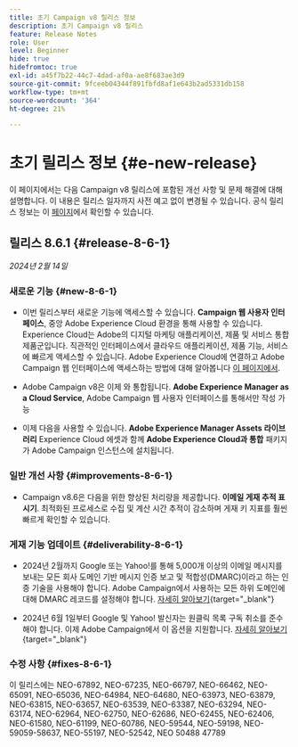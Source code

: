 ```yaml
---
title: 초기 Campaign v8 릴리스 정보
description: 초기 Campaign v8 릴리스
feature: Release Notes
role: User
level: Beginner
hide: true
hidefromtoc: true
exl-id: a45f7b22-44c7-4dad-af0a-ae8f683ae3d9
source-git-commit: 9fceeb04344f891fbfd8af1e643b2ad5331db158
workflow-type: tm+mt
source-wordcount: '364'
ht-degree: 21%

---
```


# 초기 릴리스 정보 {#e-new-release}

이 페이지에서는 다음 Campaign v8 릴리스에 포함된 개선 사항 및 문제 해결에 대해 설명합니다. 이 내용은 릴리스 일자까지 사전 예고 없이 변경될 수 있습니다. 공식 릴리스 정보는 이 [페이지](../start/release-notes.md)에서 확인할 수 있습니다.

## 릴리스 8.6.1 {#release-8-6-1}

_2024년 2월 14일_


### 새로운 기능 {#new-8-6-1}

* 이번 릴리스부터 새로운 기능에 액세스할 수 있습니다. **Campaign 웹 사용자 인터페이스**, 중앙 Adobe Experience Cloud 환경을 통해 사용할 수 있습니다. Experience Cloud는 Adobe의 디지털 마케팅 애플리케이션, 제품 및 서비스 통합 제품군입니다. 직관적인 인터페이스에서 클라우드 애플리케이션, 제품 기능, 서비스에 빠르게 액세스할 수 있습니다. Adobe Experience Cloud에 연결하고 Adobe Campaign 웹 인터페이스에 액세스하는 방법에 대해 알아봅니다 [이 페이지에서](campaign-ui.md#ac-web-ui).


* Adobe Campaign v8은 이제 와 통합됩니다. **Adobe Experience Manager as a Cloud Service**, Adobe Campaign 웹 사용자 인터페이스를 통해서만 작성 가능

* 이제 다음을 사용할 수 있습니다. **Adobe Experience Manager Assets 라이브러리** Experience Cloud 에셋과 함께 **Adobe Experience Cloud과 통합** 패키지가 Adobe Campaign 인스턴스에 설치됩니다.


### 일반 개선 사항 {#improvements-8-6-1}

* Campaign v8.6은 다음을 위한 향상된 처리량을 제공합니다. **이메일 게재 추적 표시기**. 최적화된 프로세스로 수집 및 계산 시간 추적이 감소하며 게재 키 지표를 훨씬 빠르게 확인할 수 있습니다.


### 게재 기능 업데이트 {#deliverability-8-6-1}

* 2024년 2월까지 Google 또는 Yahoo!를 통해 5,000개 이상의 이메일 메시지를 보내는 모든 회사 도메인 기반 메시지 인증 보고 및 적합성(DMARC)이라고 하는 인증 기술을 사용해야 합니다. Adobe Campaign에서 사용하는 모든 하위 도메인에 대해 DMARC 레코드를 설정해야 합니다. [자세히 알아보기](https://experienceleague.adobe.com/docs/deliverability-learn/deliverability-best-practice-guide/additional-resources/technotes/implement-dmarc.html?lang=ko){target="_blank"}

* 2024년 6월 1일부터 Google 및 Yahoo! 발신자는 원클릭 목록 구독 취소를 준수해야 합니다. 이제 Adobe Campaign에서 이 옵션을 지원합니다. [자세히 알아보기](https://experienceleague.adobe.com/docs/deliverability-learn/deliverability-best-practice-guide/additional-resources/campaign/acc-technical-recommendations.html#one-click-list-unsubscribe){target="_blank"}


### 수정 사항 {#fixes-8-6-1}

이 릴리스에는 NEO-67892, NEO-67235, NEO-66797, NEO-66462, NEO-65091, NEO-65036, NEO-64984, NEO-64680, NEO-63973, NEO-63879, NEO-63815, NEO-63657, NEO-63539, NEO-63387, NEO-63294, NEO-63174, NEO-62964, NEO-62750, NEO-62686, NEO-62455, NEO-62406, NEO-61580, NEO-61199, NEO-60786, NEO-59544, NEO-59198, NEO-59059-58637, NEO-55197, NEO-52542, NEO 50488 47789